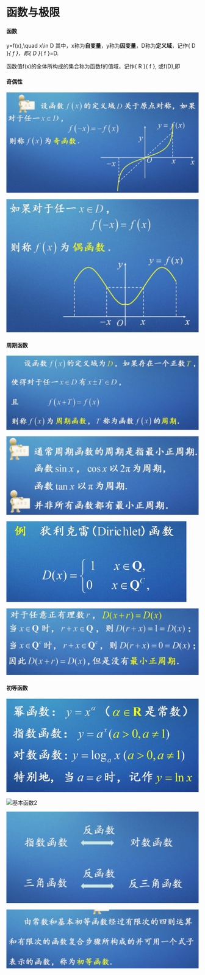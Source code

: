 # 函数与极限
#### 函数

y=f(x),\quad x\in D
其中，x称为**自变量**，y称为**因变量**，D称为**定义域**，记作{ D }_{ f }，即{ D }_{ f }=D.

函数值f(x)的全体所构成的集合称为函数f的值域，记作{ R }{ f }, 或f(D),即

#### 奇偶性

![奇函数](https://github.com/boybeak/AdvancedMathematics/blob/master/%E5%A5%87%E5%87%BD%E6%95%B0.jpg)

![偶函数](https://github.com/boybeak/AdvancedMathematics/blob/master/%E5%81%B6%E5%87%BD%E6%95%B0.jpg)

#### 周期函数

![周期函数](https://github.com/boybeak/AdvancedMathematics/blob/master/%E5%91%A8%E6%9C%9F%E5%87%BD%E6%95%B0.jpg)

![注意1](https://github.com/boybeak/AdvancedMathematics/blob/master/%E5%91%A8%E6%9C%9F%E6%B3%A8%E6%84%8F%E7%82%B91.jpg)

![注意2](https://github.com/boybeak/AdvancedMathematics/blob/master/zhouqizhuyi2.png)

![注意3](https://github.com/boybeak/AdvancedMathematics/blob/master/%E5%91%A8%E6%9C%9F%E6%B3%A8%E6%84%8F%E7%82%B93.jpg)

#### 初等函数

![基本函数1](https://github.com/boybeak/AdvancedMathematics/blob/master/common_functions.png)

![基本函数2](https://github.com/boybeak/AdvancedMathematics/blob/master/common_functions2.png)

![反函数](https://github.com/boybeak/AdvancedMathematics/blob/master/%E5%8F%8D%E5%87%BD%E6%95%B0.jpg)

![初等函数](https://github.com/boybeak/AdvancedMathematics/blob/master/%E5%88%9D%E7%AD%89%E5%87%BD%E6%95%B0.jpg)

![]()

